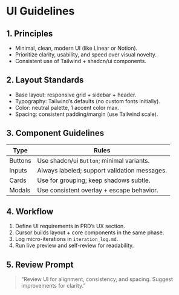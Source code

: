# UI Guidelines

## 1. Principles
- Minimal, clean, modern UI (like Linear or Notion).
- Prioritize clarity, usability, and speed over visual novelty.
- Consistent use of Tailwind + shadcn/ui components.

## 2. Layout Standards
- Base layout: responsive grid + sidebar + header.
- Typography: Tailwind’s defaults (no custom fonts initially).
- Color: neutral palette, 1 accent color max.
- Spacing: consistent padding/margin (use Tailwind scale).

## 3. Component Guidelines
| Type | Rules |
|------|-------|
| Buttons | Use shadcn/ui `Button`; minimal variants. |
| Inputs | Always labeled; support validation messages. |
| Cards | Use for grouping; keep shadows subtle. |
| Modals | Use consistent overlay + escape behavior. |

## 4. Workflow
1. Define UI requirements in PRD’s UX section.
2. Cursor builds layout + core components in the same phase.
3. Log micro-iterations in `iteration_log.md`.
4. Run live preview and self-review for readability.

## 5. Review Prompt
> “Review UI for alignment, consistency, and spacing. Suggest improvements for clarity.”